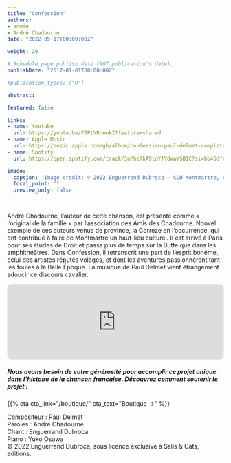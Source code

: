 ```yaml
---
title: "Confession"
authors:
- admin
- André Chadourne
date: "2022-05-17T00:00:00Z"

weight: 20

# Schedule page publish date (NOT publication's date).
publishDate: "2017-01-01T00:00:00Z"

#publication_types: ["0"]

abstract: 

featured: false

links:
- name: Youtube
  url: https://youtu.be/FEPtYRheokI?feature=shared
- name: Apple Music
  url: https://music.apple.com/gb/album/confession-paul-delmet-complete-songs/1622391347?i=1622391357
- name: Spotify
  url: https://open.spotify.com/track/3nPhz7kA9loYfYdwwYSB1C?si=bb46dfcea8f4456c

image:
  caption: 'Image credit: © 2022 Enguerrand Dubroca – CCØ Montmartre, rue de la Bonne en 1900, par Eugène Atget – Paris Collections / Musée Carnavalet'
  focal_point: ""
  preview_only: false

---
```


André Chadourne, l’auteur de cette chanson, est présenté comme « l’original de la famille » par l’association des Amis des Chadourne. Nouvel exemple de ces auteurs venus de province, la Corrèze en l’occurrence, qui ont contribué à faire de Montmartre un haut-lieu culturel. Il est arrivé à Paris pour ses études de Droit et passa plus de temps sur la Butte que dans les amphithéâtres. Dans Confession, il retranscrit une part de l’esprit bohème, celui des artistes réputés volages, et dont les aventures passionnèrent tant les foules à la Belle Époque. La musique de Paul Delmet vient étrangement adoucir ce discours cavalier.


<iframe allow="autoplay *; encrypted-media *; fullscreen *; clipboard-write" frameborder="0" height="175" style="width:100%;max-width:720px;overflow:hidden;border-radius:10px;" sandbox="allow-forms allow-popups allow-same-origin allow-scripts allow-storage-access-by-user-activation allow-top-navigation-by-user-activation" src="https://embed.music.apple.com/gb/album/confession-paul-delmet-complete-songs/1622391347?i=1622391357"></iframe>

##### Nous avons besoin de votre générosité pour accomplir ce projet unique dans l’histoire de la chanson française. Découvrez comment soutenir le projet :
{{% cta cta_link="/boutique/" cta_text="Boutique →" %}}

<p>Compositeur : Paul Delmet <br>
Paroles : André Chadourne<br>
Chant : Enguerrand Dubroca<br>
Piano : Yuko Osawa<br>
℗ 2022 Enguerrand Dubroca, sous licence exclusive à Salis & Cats, editions.</p>


